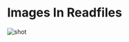 # Images In Readfiles
![shot](https://user-images.githubusercontent.com/35139769/105701664-99a45d00-5f45-11eb-92da-f8eba875c5ec.png)
